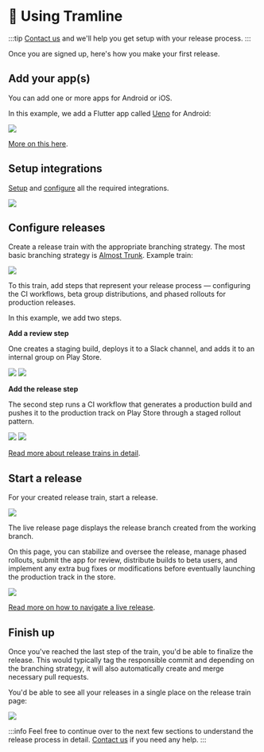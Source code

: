 ---
---

# 🚀 Using Tramline

:::tip
[Contact us](/getting-support) and we'll help you get setup with your release process.
:::

Once you are signed up, here's how you make your first release.

## Add your app(s)

You can add one or more apps for Android or iOS.

In this example, we add a Flutter app called [Ueno](https://github.com/tramlinehq/ueno) for Android:

![](/img/create-new-app.png)

[More on this here](app).

## Setup integrations

[Setup](/integrations) and [configure](app-configuration) all the required integrations.

![](/img/add-integrations-new-app.png)

## Configure releases

Create a release train with the appropriate branching strategy. The most basic branching strategy is [Almost Trunk](/branching-strategies). Example train:

![](/img/sample-train.png)

To this train, add steps that represent your release process — configuring the CI workflows, beta group distributions, and phased rollouts for production releases.

In this example, we add two steps.

**Add a review step**

One creates a staging build, deploys it to a Slack channel, and adds it to an internal group on Play Store.

![](/img/review-step-short.png)
![](/img/staging-distributions.png)

**Add the release step**

The second step runs a CI workflow that generates a production build and pushes it to the production track on Play Store through a staged rollout pattern.

![](/img/release-step-short.png)
![](/img/prod-distributions.png)

[Read more about release trains in detail](release-trains).

## Start a release

For your created release train, start a release.

![](/img/start-release.png)

The live release page displays the release branch created from the working branch.

On this page, you can stabilize and oversee the release, manage phased rollouts, submit the app for review, distribute builds to beta users, and implement any extra bug fixes or modifications before eventually launching the production track in the store.

![](/img/live-release.png)

[Read more on how to navigate a live release](live-release).

## Finish up

Once you've reached the last step of the train, you'd be able to finalize the release. This would typically tag the responsible commit and depending on the branching strategy, it will also automatically create and merge necessary pull requests.

You'd be able to see all your releases in a single place on the release train page:

![](/img/previous-release.png)

:::info
Feel free to continue over to the next few sections to understand the release process in detail. [Contact us](/getting-support) if you need any help.
:::
